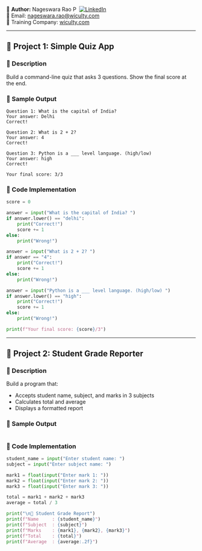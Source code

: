 👤 **Author:** Nageswara Rao P &nbsp;[![LinkedIn](https://img.shields.io/badge/LinkedIn-%230077B5.svg?style=flat-square&logo=linkedin&logoColor=white)](https://www.linkedin.com/in/nageshvkn)  
📧 Email: [nageswara.rao@wiculty.com](mailto:nageswara.rao@wiculty.com)  
🏢 Training Company: [wiculty.com](https://wiculty.com)

---

## 🚀 Project 1: Simple Quiz App

### 🧾 Description

Build a command-line quiz that asks 3 questions. Show the final score at the end.

### 🧪 Sample Output

```
Question 1: What is the capital of India?
Your answer: Delhi
Correct!

Question 2: What is 2 + 2?
Your answer: 4
Correct!

Question 3: Python is a ___ level language. (high/low)
Your answer: high
Correct!

Your final score: 3/3
```

### 🔧 Code Implementation

```python
score = 0

answer = input("What is the capital of India? ")
if answer.lower() == "delhi":
    print("Correct!")
    score += 1
else:
    print("Wrong!")

answer = input("What is 2 + 2? ")
if answer == "4":
    print("Correct!")
    score += 1
else:
    print("Wrong!")

answer = input("Python is a ___ level language. (high/low) ")
if answer.lower() == "high":
    print("Correct!")
    score += 1
else:
    print("Wrong!")

print(f"Your final score: {score}/3")
```

---
## 🚀 Project 2: Student Grade Reporter

### 🧾 Description
Build a program that:
- Accepts student name, subject, and marks in 3 subjects
- Calculates total and average
- Displays a formatted report

### 🧪 Sample Output

```

```

### 🔧 Code Implementation

```python
student_name = input("Enter student name: ")
subject = input("Enter subject name: ")

mark1 = float(input("Enter mark 1: "))
mark2 = float(input("Enter mark 2: "))
mark3 = float(input("Enter mark 3: "))

total = mark1 + mark2 + mark3
average = total / 3

print("\n📘 Student Grade Report")
print(f"Name     : {student_name}")
print(f"Subject  : {subject}")
print(f"Marks    : {mark1}, {mark2}, {mark3}")
print(f"Total    : {total}")
print(f"Average  : {average:.2f}")
```

